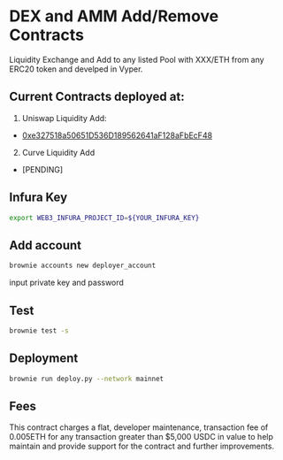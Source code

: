 # DEX and AMM Add/Remove Contracts
Liquidity Exchange and Add to any listed Pool with XXX/ETH from any ERC20 token and develped in Vyper.

## Current Contracts deployed at:
1. Uniswap Liquidity Add:
  * [0xe327518a50651D536D189562641aF128aFbEcF48](https://etherscan.io/address/0xe327518a50651D536D189562641aF128aFbEcF48)

2. Curve Liquidity Add
* [PENDING]

## Infura Key
```bash
export WEB3_INFURA_PROJECT_ID=${YOUR_INFURA_KEY}
```

## Add account
```bash
brownie accounts new deployer_account
```

input private key and password


## Test
```bash
brownie test -s
```

## Deployment
```bash
brownie run deploy.py --network mainnet
```

## Fees
This contract charges a flat, developer maintenance, transaction fee of 0.005ETH for any transaction greater than $5,000 USDC in value to help maintain and provide support for the contract and further improvements.